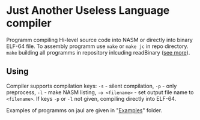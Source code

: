# **J**ust **A**nother **U**seless **L**anguage compiler

Programm compiling Hi-level source code into NASM or directly into binary ELF-64 file.
To assembly programm use `make` or `make jc` in repo directory. 
`make` building all programms in repository inlcuding readBinary ([see more](/Accessory/README.md)).


## Using

Compiler supports compilation keys:
`-s` - silent compilation,
`-p` - only preprocess,
`-l` - make NASM listing,
`-o <filename>` - set output file name to `<filename>`.
If keys `-p` or `-l` not given, compiling directly into ELF-64.

Examples of programms on jaul are given in "[Examples](/Examples)" folder.
